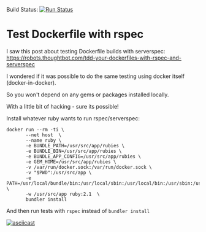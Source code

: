 Build Status:
[![Run Status](https://api.shippable.com/projects/57671b3e2a8192902e2440f7/badge?branch=master)](https://app.shippable.com/projects/57671b3e2a8192902e2440f7)

# Test Dockerfile with rspec

I saw this post about testing Dockerfile builds with serverspec:
https://robots.thoughtbot.com/tdd-your-dockerfiles-with-rspec-and-serverspec

I wondered if it was possible to do the same testing using docker itself (docker-in-docker).

So you won't depend on any gems or packages installed locally.

With a little bit of hacking - sure its possible!

Install whatever ruby wants to run rspec/serverspec:

```
docker run --rm -ti \
       --net host  \
       --name ruby \
       -e BUNDLE_PATH=/usr/src/app/rubies \
       -e BUNDLE_BIN=/usr/src/app/rubies \
       -e BUNDLE_APP_CONFIG=/usr/src/app/rubies \
       -e GEM_HOME=/usr/src/app/rubies \
       -v /var/run/docker.sock:/var/run/docker.sock \
       -v "$PWD":/usr/src/app \
       -e PATH=/usr/local/bundle/bin:/usr/local/sbin:/usr/local/bin:/usr/sbin:/usr/bin:/sbin:/bin:/usr/src/app:/usr/src/app/rubies \
       -w /usr/src/app ruby:2.1  \
       bundler install
```

And then run tests with ```rspec``` instead of ```bundler install```  

[![asciicast](https://asciinema.org/a/3m9u48pb7tu9gvtzq8lifg2ih.png)](https://asciinema.org/a/3m9u48pb7tu9gvtzq8lifg2ih)
